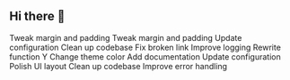 ## Hi there 👋

<!--
**csrcweb/csrcweb** is a ✨ _special_ ✨ repository because its `README.md` (this file) appears on your GitHub profile.

Here are some ideas to get you started:

- 🔭 I’m currently working on ...
- 🌱 I’m currently learning ...
- 👯 I’m looking to collaborate on ...
- 🤔 I’m looking for help with ...
- 💬 Ask me about ...
- 📫 How to reach me: ...
- 😄 Pronouns: ...
- ⚡ Fun fact: ...
-->
Tweak margin and padding
Tweak margin and padding
Update configuration
Clean up codebase
Fix broken link
Improve logging
Rewrite function Y
Change theme color
Add documentation
Update configuration
Polish UI layout
Clean up codebase
Improve error handling
